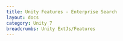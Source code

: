 ```yaml
---
title: Unity Features - Enterprise Search
layout: docs
category: Unity 7
breadcrumbs: Unity ExtJs/Features
---
```

